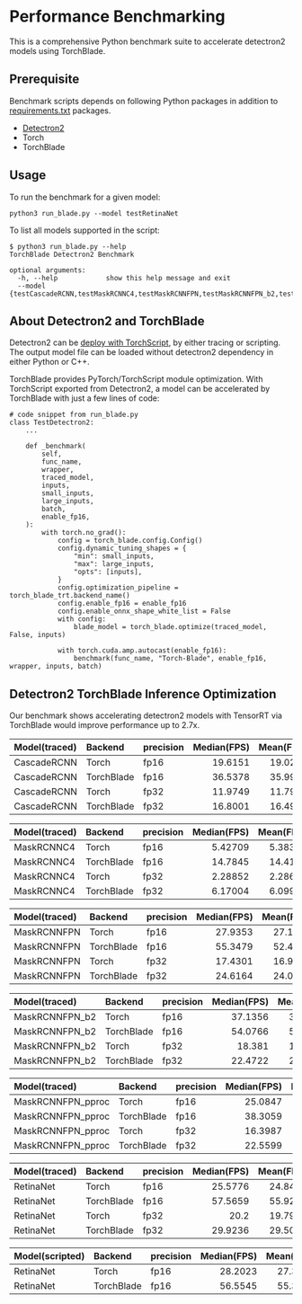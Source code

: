 # Performance Benchmarking

This is a comprehensive Python benchmark suite to accelerate detectron2 models using TorchBlade.

## Prerequisite

Benchmark scripts depends on following Python packages in addition to [requirements.txt](../requirements.txt) packages.

+ [Detectron2](https://github.com/facebookresearch/detectron2)
+ Torch
+ TorchBlade

## Usage

To run the benchmark for a given model:

```shell
python3 run_blade.py --model testRetinaNet
```

To list all models supported in the script:

```shell
$ python3 run_blade.py --help
TorchBlade Detectron2 Benchmark

optional arguments:
  -h, --help            show this help message and exit
  --model {testCascadeRCNN,testMaskRCNNC4,testMaskRCNNFPN,testMaskRCNNFPN_b2,testMaskRCNNFPN_pproc,testRetinaNet,testRetinaNet_scripted}
```

## About Detectron2 and TorchBlade

Detectron2 can be [deploy with TorchScript](https://detectron2.readthedocs.io/en/latest/tutorials/deployment.html#deployment-with-tracing-or-scripting),
by either tracing or scripting. The output model file can be loaded without detectron2 dependency in either Python or C++.

TorchBlade provides PyTorch/TorchScript module optimization. With TorchScript exported from Detectron2, a model can be accelerated
by TorchBlade with just a few lines of code:

```python3
# code snippet from run_blade.py
class TestDetectron2:
    ...

    def _benchmark(
        self,
        func_name,
        wrapper,
        traced_model,
        inputs,
        small_inputs,
        large_inputs,
        batch,
        enable_fp16,
    ):
        with torch.no_grad():
            config = torch_blade.config.Config()
            config.dynamic_tuning_shapes = {
                "min": small_inputs,
                "max": large_inputs,
                "opts": [inputs],
            }
            config.optimization_pipeline = torch_blade_trt.backend_name()
            config.enable_fp16 = enable_fp16
            config.enable_onnx_shape_white_list = False
            with config:
                blade_model = torch_blade.optimize(traced_model, False, inputs)

            with torch.cuda.amp.autocast(enable_fp16):
                benchmark(func_name, "Torch-Blade", enable_fp16, wrapper, inputs, batch)
```


## Detectron2 TorchBlade Inference Optimization

Our benchmark shows accelerating detectron2 models with TensorRT via TorchBlade would improve performance up to 2.7x.

| Model(traced)   | Backend    | precision | Median(FPS) |   Mean(FPS) | Median(ms) |   Mean(ms) |    99th_p |    std_dev |
|:------------|:-----------|:-------|-----------:|------------:|----------:|-----------:|----------:|-----------:|
| CascadeRCNN | Torch      | fp16   |    19.6151 |     19.0296 | 0.0509812 |  0.0534221 | 0.0976605 | 0.00884817 |
| CascadeRCNN | TorchBlade | fp16   |    36.5378 |     35.9904 | 0.0273689 |  0.0281801 | 0.0435887 | 0.00547062 |
| CascadeRCNN | Torch      | fp32   |    11.9749 |     11.7929 | 0.0835077 |  0.0853493 | 0.121567  | 0.00910164 |
| CascadeRCNN | TorchBlade | fp32   |    16.8001 |     16.4923 | 0.0595234 |  0.0611271 | 0.0946139 | 0.00652134 |

| Model(traced)  | Backend    | precision | Median(FPS) |   Mean(FPS) | Median(ms) |   Mean(ms) |   99th_p |    std_dev |
|:-----------|:-----------|:-------|-----------:|------------:|----------:|-----------:|---------:|-----------:|
| MaskRCNNC4 | Torch      | fp16   |    5.42709 |     5.38309 | 0.184261  |  0.18593   | 0.217443 | 0.00584642 |
| MaskRCNNC4 | TorchBlade | fp16   |   14.7845  |    14.4137  | 0.0676383 |  0.0701595 | 0.123343 | 0.00960248 |
| MaskRCNNC4 | Torch      | fp32   |    2.28852 |     2.28604 | 0.436964  |  0.437487  | 0.446839 | 0.00461236 |
| MaskRCNNC4 | TorchBlade | fp32   |    6.17004 |     6.09966 | 0.162073  |  0.164303  | 0.200569 | 0.00830803 |

| Model(traced)   | Backend    | precision | Median(FPS) |   Mean(FPS) | Median(ms) |   Mean(ms) |    99th_p |    std_dev |
|:------------|:-----------|:-------|-----------:|------------:|----------:|-----------:|----------:|-----------:|
| MaskRCNNFPN | Torch      | fp16   |    27.9353 |     27.1975 | 0.035797  |  0.0379382 | 0.100995  | 0.0111086  |
| MaskRCNNFPN | TorchBlade | fp16   |    55.3479 |     52.4638 | 0.0180675 |  0.0205101 | 0.0711264 | 0.00936073 |
| MaskRCNNFPN | Torch      | fp32   |    17.4301 |     16.9622 | 0.057372  |  0.0600043 | 0.114071  | 0.010588   |
| MaskRCNNFPN | TorchBlade | fp32   |    24.6164 |     24.0594 | 0.0406234 |  0.0422053 | 0.0903505 | 0.00732614 |

| Model(traced) | Backend    | precision | Median(FPS) |   Mean(FPS) | Median(ms) |   Mean(ms) |    99th_p |    std_dev |
|:---------------|:-----------|:-------|-----------:|------------:|----------:|-----------:|----------:|-----------:|
| MaskRCNNFPN_b2 | Torch      | fp16   |    37.1356 |     37.0281 | 0.0538567 |  0.0541153 | 0.0698256 | 0.00272032 |
| MaskRCNNFPN_b2 | TorchBlade | fp16   |    54.0766 |     52.9738 | 0.0369846 |  0.0383186 | 0.0736446 | 0.00629445 |
| MaskRCNNFPN_b2 | Torch      | fp32   |    18.381  |     18.2328 | 0.108808  |  0.109908  | 0.140845  | 0.00539663 |
| MaskRCNNFPN_b2 | TorchBlade | fp32   |    22.4722 |     22.1447 | 0.0889987 |  0.0907318 | 0.12361   | 0.00677864 |

| Model(traced) | Backend    | precision | Median(FPS) |   Mean(FPS) | Median(ms) |   Mean(ms) |    99th_p |   std_dev |
|:------------------|:-----------|:-------|-----------:|------------:|----------:|-----------:|----------:|----------:|
| MaskRCNNFPN_pproc | Torch      | fp16   |    25.0847 |     24.6139 | 0.0398649 |  0.0414263 | 0.0999447 | 0.0090731 |
| MaskRCNNFPN_pproc | TorchBlade | fp16   |    38.3059 |     37.7374 | 0.0261057 |  0.0268968 | 0.0618138 | 0.0049947 |
| MaskRCNNFPN_pproc | Torch      | fp32   |    16.3987 |     16.0337 | 0.0609803 |  0.0637757 | 0.130296  | 0.0134555 |
| MaskRCNNFPN_pproc | TorchBlade | fp32   |    22.5599 |     22.1358 | 0.0443265 |  0.0460027 | 0.0946874 | 0.0086997 |

| Model(traced) | Backend    | precision | Median(FPS) |   Mean(FPS) | Median(ms) |   Mean(ms) |    99th_p |    std_dev |
|:----------|:-----------|:-------|-----------:|------------:|----------:|-----------:|----------:|-----------:|
| RetinaNet | Torch      | fp16   |    25.5776 |     24.8496 | 0.0390967 |  0.0410799 | 0.0893885 | 0.0083293  |
| RetinaNet | TorchBlade | fp16   |    57.5659 |     55.9292 | 0.0173714 |  0.0187742 | 0.0614159 | 0.00762535 |
| RetinaNet | Torch      | fp32   |    20.2    |     19.7936 | 0.0495051 |  0.051284  | 0.0882284 | 0.00893048 |
| RetinaNet | TorchBlade | fp32   |    29.9236 |     29.5097 | 0.0334184 |  0.0341761 | 0.0490422 | 0.00389048 |

| Model(scripted) | Backend    | precision | Median(FPS) |   Mean(FPS) | Median(ms) |   Mean(ms) |    99th_p |    std_dev |
|:-------------------|:-----------|:-------|-----------:|------------:|----------:|-----------:|----------:|-----------:|
| RetinaNet | Torch      | fp16   |    28.2023 |     27.3567 | 0.0354581 |  0.0376919 | 0.0870901 | 0.00991941 |
| RetinaNet | TorchBlade | fp16   |    56.5545 |     55.3561 | 0.0176821 |  0.0184771 | 0.0417752 | 0.00427876 |
